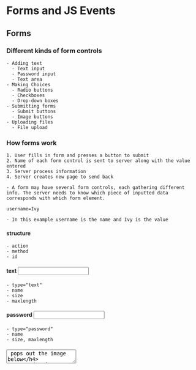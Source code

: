 # Forms and JS Events

<!-- notes taken from Duckett HTML and JS books-->

## Forms


### Different kinds of form controls
    - Adding text
      - Text input
      - Password input
      - Text area
    - Making Choices
      - Radio buttons
      - Checkboxes
      - Drop-down boxes
    - Submitting forms
      - Submit buttons
      - Image buttons
    - Uploading files
      - File upload

### How forms work
    1. User fills in form and presses a button to submit
    2. Name of each form control is sent to server along with the value entered
    3. Server process information
    4. Server creates new page to send back

    - A form may have several form controls, each gathering different info. The server needs to know which piece of inputted data corresponds with which form element.

```
username=Ivy
```

    - In this example username is the name and Ivy is the value

#### <form> structure
    - action
    - method
    - id

#### text <input>
    - type="text"
    - name
    - size
    - maxlength

#### password <input>
    - type="password"
    - name
    - size, maxlength

#### <textarea> pops out the image below
  
```
<form action="example.com">
<p>What did you think of this gig?</p>
<textarea name="comments" cols="20" rows="4">Enter your comments...</textarea>
</form>
```

[image](!textarea.PNG)

#### Radio button
    - type="radio"
    - name
    - value
    - checked

#### Checkbox
    - type="checkbox"
    - name
    - value
    - checked

#### Drop down list box
    - <select>
    - name
    - <option>
    - value
    - selected

#### Multiple select box
    - <select>
    - size
    - multiple

#### File input box
    - <input>
    - type="file"

#### Submit button
    - type="submit"
    - name
    - value

#### Image button
    - <input type="image">

#### Button & hidden controls
    - <button>
    - <input type="hidden">

#### Labeling form controls
    - <label for="gender">

#### Grouping form elements
    - <fieldset>
    - <legend>

## AND MANY MORE

## Lists, Tables, and Forms

### Specifying bullet point styles
#### uls
      - none
      - disc
      - circle
      - square

```
In CSS
ul {
    list-style-type: disc;
}
```

#### ols
      - decimal
      - decimal-leading-zero
      - lower-alpha
      - upper-alpha
      - lower-roman
      - upper-roman

```
In CSS
ol {
    list-style-type: lower-alpha;
}
```

### Adding borders and backgrounds to tables

#### Images!

```
In CSS
ul {
    list-style-image: url("images/star.png");
}
```

#### Positions
      - outside
      - inside

#### Table properties
    - width
    - padding
    - text-transform
    - letter-spacing, font-size
    - border-top, border-bottom
    - text-align
    - background-color
    - :hover to highlight!

#### Border on empty cells and cell gaps

```  
table.one {
    empty-cells: show;
    border-spacing: 5px 15px;}
```

### Changing the apperance of form elements

#### Styling text inputs
    - font-size
    - color
    - background-color
    - border
    - border-radius
    - :focus - changes the background color of the text when it is being used kind of like :hover
    - background-image

#### Styling submit buttons
    - text shadow

#### Cursor styles
    - auto
    - crosshair
    - default
    - pointer
    - move
    - text
    - wait
    - help
    - url("cursor.gif");

```
a {
    cursor: move;
}
```

## Events



[<== Back](README.md)